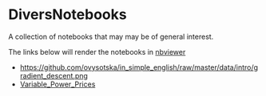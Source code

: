 # DiversNotebooks
A collection of notebooks that may may be of general interest.

The links below will render the notebooks in [nbviewer](https://nbviewer.jupyter.org/)
- https://github.com/ovysotska/in_simple_english/raw/master/data/intro/gradient_descent.png
- [Variable_Power_Prices](https://nbviewer.jupyter.org/github/Sepp28/DiversNotebooks/blob/master/Flexible_Power_Tariffs_01.ipynb)
